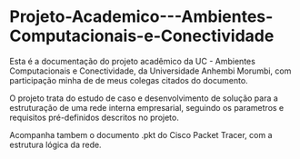 # Projeto-Academico---Ambientes-Computacionais-e-Conectividade

Esta é a documentação do projeto acadêmico da UC - Ambientes Computacionais e Conectividade, da Universidade Anhembi Morumbi, com participação minha de de meus colegas citados do documento. 

O projeto trata do estudo de caso e desenvolvimento de solução para a estruturação de uma rede interna empresarial, seguindo os parametros e requisitos pré-definidos descritos no projeto.

Acompanha tambem o documento .pkt do Cisco Packet Tracer, com a estrutura lógica da rede.
